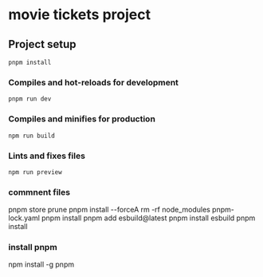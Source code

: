 # movie tickets project

## Project setup
```
pnpm install
```

### Compiles and hot-reloads for development
```
pnpm run dev
```

### Compiles and minifies for production
```
npm run build
```

### Lints and fixes files
```
npm run preview
```
### commnent files
pnpm store prune
pnpm install --forceA
rm -rf node_modules pnpm-lock.yaml
pnpm install
pnpm add esbuild@latest
pnpm install esbuild
pnpm install
### install pnpm
npm install -g pnpm
